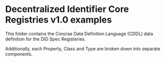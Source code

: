 # Decentralized Identifier Core Registries v1.0 examples 

This folder contains the Concise Data Definition Language (CDDL) data definition for the DID Spec Registeries. 

Additionally, each Property, Class and Type are broken down into separate components. 

